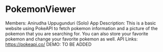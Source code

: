 # PokemonViewer

Members: Anirudha Uppugunduri (Solo)
App Description: This is a basic website using PokeAPI to fetch pokemon information and a picture of the pokemon that you are searching for. You can also store your favorite pokemon and change your favorite pokemon as well. 
API Links: https://pokeapi.co/
DEMO: TO BE ADDED
